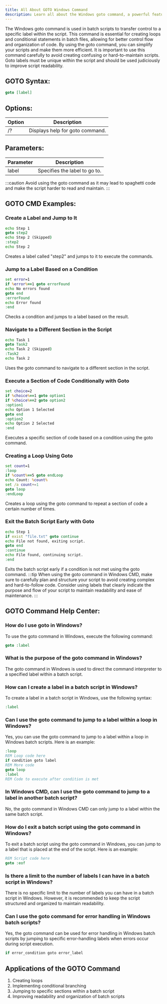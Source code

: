```yaml
---
title: All About GOTO Windows Command
description: Learn all about the Windows goto command, a powerful feature for controlling flow in batch scripts.
---
```


The Windows goto command is used in batch scripts to transfer control to a specific label within the script. This command is essential for creating loops and conditional statements in batch files, allowing for better control flow and organization of code. By using the goto command, you can simplify your scripts and make them more efficient. It is important to use this command carefully to avoid creating confusing or hard-to-maintain scripts. Goto labels must be unique within the script and should be used judiciously to improve script readability.
## GOTO Syntax:
```cmd
goto [label]
```
## Options:
| Option | Description                   |
|--------|-------------------------------|
| /?     | Displays help for goto command.|

## Parameters:
| Parameter | Description                  |
|-----------|------------------------------|
| label     | Specifies the label to go to.|

:::caution
Avoid using the goto command as it may lead to spaghetti code and make the script harder to read and maintain.
:::
## GOTO CMD Examples:
### Create a Label and Jump to It
```cmd
echo Step 1
goto step2
echo Step 2 (Skipped)
:step2
echo Step 2
```
Creates a label called "step2" and jumps to it to execute the commands.


### Jump to a Label Based on a Condition
```cmd
set error=1
if %error%==1 goto errorFound
echo No errors found
goto end
:errorFound
echo Error found
:end
```
Checks a condition and jumps to a label based on the result.


### Navigate to a Different Section in the Script
```cmd
echo Task 1
goto Task2
echo Task 2 (Skipped)
:Task2
echo Task 2
```
Uses the goto command to navigate to a different section in the script.


### Execute a Section of Code Conditionally with Goto
```cmd
set choice=2
if %choice%==1 goto option1
if %choice%==2 goto option2
:option1
echo Option 1 Selected
goto end
:option2
echo Option 2 Selected
:end
```
Executes a specific section of code based on a condition using the goto command.


### Creating a Loop Using Goto
```cmd
set count=1
:loop
if %count%==5 goto endLoop
echo Count: %count%
set /a count+=1
goto loop
:endLoop
```
Creates a loop using the goto command to repeat a section of code a certain number of times.


### Exit the Batch Script Early with Goto
```cmd
echo Step 1
if exist "file.txt" goto continue
echo File not found, exiting script.
goto end
:continue
echo File found, continuing script.
:end
```
Exits the batch script early if a condition is not met using the goto command.
:::tip
When using the goto command in Windows CMD, make sure to carefully plan and structure your script to avoid creating complex and hard-to-follow code. Consider using labels that clearly indicate the purpose and flow of your script to maintain readability and ease of maintenance.
:::

## GOTO Command Help Center:

### How do I use goto in Windows?
To use the goto command in Windows, execute the following command:
```cmd
goto :label
```

### What is the purpose of the goto command in Windows?
The goto command in Windows is used to direct the command interpreter to a specified label within a batch script.

### How can I create a label in a batch script in Windows?
To create a label in a batch script in Windows, use the following syntax:
```cmd
:label
```

### Can I use the goto command to jump to a label within a loop in Windows?
Yes, you can use the goto command to jump to a label within a loop in Windows batch scripts. Here is an example:
```cmd
:loop
REM Loop code here
if condition goto label
REM More code
goto loop
:label
REM Code to execute after condition is met
```

### In Windows CMD, can I use the goto command to jump to a label in another batch script?
No, the goto command in Windows CMD can only jump to a label within the same batch script.

### How do I exit a batch script using the goto command in Windows?
To exit a batch script using the goto command in Windows, you can jump to a label that is placed at the end of the script. Here is an example:
```cmd
REM Script code here
goto :eof
```

### Is there a limit to the number of labels I can have in a batch script in Windows?
There is no specific limit to the number of labels you can have in a batch script in Windows. However, it is recommended to keep the script structured and organized to maintain readability.

### Can I use the goto command for error handling in Windows batch scripts?
Yes, the goto command can be used for error handling in Windows batch scripts by jumping to specific error-handling labels when errors occur during script execution.
```cmd
if error_condition goto error_label
```
## Applications of the GOTO Command

1. Creating loops
2. Implementing conditional branching
3. Jumping to specific sections within a batch script
4. Improving readability and organization of batch scripts